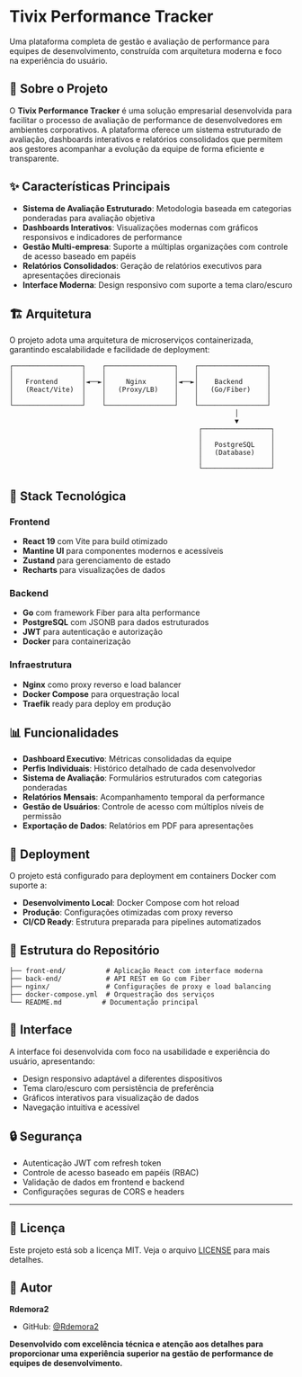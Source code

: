 # Tivix Performance Tracker

Uma plataforma completa de gestão e avaliação de performance para equipes de desenvolvimento, construída com arquitetura moderna e foco na experiência do usuário.

## 🎯 Sobre o Projeto

O **Tivix Performance Tracker** é uma solução empresarial desenvolvida para facilitar o processo de avaliação de performance de desenvolvedores em ambientes corporativos. A plataforma oferece um sistema estruturado de avaliação, dashboards interativos e relatórios consolidados que permitem aos gestores acompanhar a evolução da equipe de forma eficiente e transparente.

## ✨ Características Principais

- **Sistema de Avaliação Estruturado**: Metodologia baseada em categorias ponderadas para avaliação objetiva
- **Dashboards Interativos**: Visualizações modernas com gráficos responsivos e indicadores de performance
- **Gestão Multi-empresa**: Suporte a múltiplas organizações com controle de acesso baseado em papéis
- **Relatórios Consolidados**: Geração de relatórios executivos para apresentações direcionais
- **Interface Moderna**: Design responsivo com suporte a tema claro/escuro

## 🏗️ Arquitetura

O projeto adota uma arquitetura de microserviços containerizada, garantindo escalabilidade e facilidade de deployment:

```
┌─────────────────┐    ┌─────────────────┐    ┌─────────────────┐
│                 │    │                 │    │                 │
│   Frontend      │◄──►│     Nginx       │◄──►│    Backend      │
│   (React/Vite)  │    │   (Proxy/LB)    │    │   (Go/Fiber)    │
│                 │    │                 │    │                 │
└─────────────────┘    └─────────────────┘    └─────────────────┘
                                                        │
                                                        ▼
                                               ┌─────────────────┐
                                               │                 │
                                               │   PostgreSQL    │
                                               │   (Database)    │
                                               │                 │
                                               └─────────────────┘
```

## 🚀 Stack Tecnológica

### Frontend

- **React 19** com Vite para build otimizado
- **Mantine UI** para componentes modernos e acessíveis
- **Zustand** para gerenciamento de estado
- **Recharts** para visualizações de dados

### Backend

- **Go** com framework Fiber para alta performance
- **PostgreSQL** com JSONB para dados estruturados
- **JWT** para autenticação e autorização
- **Docker** para containerização

### Infraestrutura

- **Nginx** como proxy reverso e load balancer
- **Docker Compose** para orquestração local
- **Traefik** ready para deploy em produção

## 📊 Funcionalidades

- **Dashboard Executivo**: Métricas consolidadas da equipe
- **Perfis Individuais**: Histórico detalhado de cada desenvolvedor
- **Sistema de Avaliação**: Formulários estruturados com categorias ponderadas
- **Relatórios Mensais**: Acompanhamento temporal da performance
- **Gestão de Usuários**: Controle de acesso com múltiplos níveis de permissão
- **Exportação de Dados**: Relatórios em PDF para apresentações

## 🔧 Deployment

O projeto está configurado para deployment em containers Docker com suporte a:

- **Desenvolvimento Local**: Docker Compose com hot reload
- **Produção**: Configurações otimizadas com proxy reverso
- **CI/CD Ready**: Estrutura preparada para pipelines automatizados

## 📝 Estrutura do Repositório

```
├── front-end/          # Aplicação React com interface moderna
├── back-end/           # API REST em Go com Fiber
├── nginx/              # Configurações de proxy e load balancing
├── docker-compose.yml  # Orquestração dos serviços
└── README.md          # Documentação principal
```

## 🎨 Interface

A interface foi desenvolvida com foco na usabilidade e experiência do usuário, apresentando:

- Design responsivo adaptável a diferentes dispositivos
- Tema claro/escuro com persistência de preferência
- Gráficos interativos para visualização de dados
- Navegação intuitiva e acessível

## 🔒 Segurança

- Autenticação JWT com refresh token
- Controle de acesso baseado em papéis (RBAC)
- Validação de dados em frontend e backend
- Configurações seguras de CORS e headers

---

## 📝 Licença

Este projeto está sob a licença MIT. Veja o arquivo [LICENSE](LICENSE) para mais detalhes.

## 👤 Autor

**Rdemora2**

- GitHub: [@Rdemora2](https://github.com/Rdemora2)

**Desenvolvido com excelência técnica e atenção aos detalhes para proporcionar uma experiência superior na gestão de performance de equipes de desenvolvimento.**
